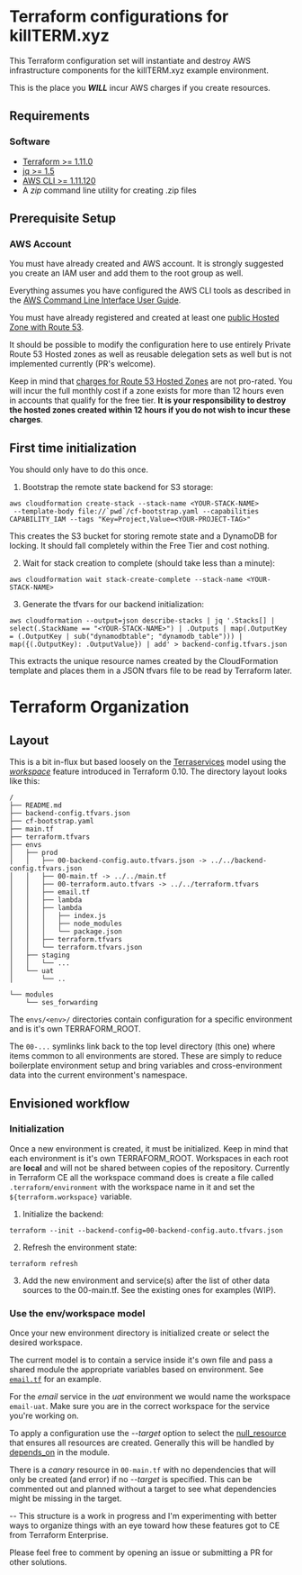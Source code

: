 # Terraform configurations for killTERM.xyz

This Terraform configuration set will instantiate and destroy AWS infrastructure components for the killTERM.xyz example environment.

This is the place you ***WILL*** incur AWS charges if you create resources.

## Requirements
### Software

* [Terraform >= 1.11.0](https://www.terraform.io/intro/getting-started/install.html)
* [jq >= 1.5](https://stedolan.github.io/jq/download/)
* [AWS CLI >= 1.11.120](https://github.com/aws/aws-cli)
* A *zip* command line utility for creating .zip files

## Prerequisite Setup
### AWS Account
You must have already created and AWS account. It is strongly suggested you create an IAM user and add them to the root group as well.

Everything assumes you have configured the AWS CLI tools as described in the [AWS Command Line Interface User Guide](https://docs.aws.amazon.com/cli/latest/userguide/cli-chap-getting-started.html).

You must have already registered and created at least one [public Hosted Zone with Route 53](https://docs.aws.amazon.com/Route53/latest/DeveloperGuide/CreatingHostedZone.html).

It should be possible to modify the configuration here to use entirely Private Route 53 Hosted zones as well as reusable delegation sets as well but is not implemented currently (PR's welcome).

Keep in mind that [charges for Route 53 Hosted Zones](https://aws.amazon.com/route53/pricing/) are not pro-rated. You will incur the full monthly cost if a zone exists for more than 12 hours even in accounts that qualify for the free tier. **It is your responsibility to destroy the hosted zones created within 12 hours if you do not wish to incur these charges**.

## First time initialization
You should only have to do this once.

1) Bootstrap the remote state backend for S3 storage:
```
aws cloudformation create-stack --stack-name <YOUR-STACK-NAME>
 --template-body file://`pwd`/cf-bootstrap.yaml --capabilities CAPABILITY_IAM --tags "Key=Project,Value=<YOUR-PROJECT-TAG>"
```

This creates the S3 bucket for storing remote state and a DynamoDB for locking. It should fall completely within the Free Tier and cost nothing.

2) Wait for stack creation to complete (should take less than a minute):
```
aws cloudformation wait stack-create-complete --stack-name <YOUR-STACK-NAME>
```

3) Generate the tfvars for our backend initialization:
```
aws cloudformation --output=json describe-stacks | jq '.Stacks[] | select(.StackName == "<YOUR-STACK-NAME>") | .Outputs | map(.OutputKey = (.OutputKey | sub("dynamodbtable"; "dynamodb_table"))) | map({(.OutputKey): .OutputValue}) | add' > backend-config.tfvars.json
```

This extracts the unique resource names created by the CloudFormation template and places them in a JSON tfvars file to be read by Terraform later.

# Terraform Organization
## Layout
This is a bit in-flux but based loosely on the [Terraservices](https://www.slideshare.net/opencredo/hashidays-london-2017-evolving-your-infrastructure-with-terraform-by-nicki-watt) model using the [*workspace*](https://www.terraform.io/docs/state/workspaces.html) feature introduced in Terraform 0.10. The directory layout looks like this:

```
/
├── README.md
├── backend-config.tfvars.json
├── cf-bootstrap.yaml
├── main.tf
├── terraform.tfvars
├── envs
│   ├── prod
│   │   ├── 00-backend-config.auto.tfvars.json -> ../../backend-config.tfvars.json
│   │   ├── 00-main.tf -> ../../main.tf
│   │   ├── 00-terraform.auto.tfvars -> ../../terraform.tfvars
│   │   ├── email.tf
│   │   ├── lambda
│   │   ├── lambda
│   │   │   ├── index.js
│   │   │   ├── node_modules
│   │   │   └── package.json
│   │   ├── terraform.tfvars
│   │   └── terraform.tfvars.json
│   ├── staging
│   │   └── ...
│   └── uat
│       └── ..

└── modules
    └── ses_forwarding
```

The `envs/<env>/` directories contain configuration for a specific environment and is it's own TERRAFORM_ROOT.

The `00-...` symlinks link back to the top level directory (this one) where items common to all environments are stored. These are simply to reduce boilerplate environment setup and bring variables and cross-environment data into the current environment's namespace.

## Envisioned workflow
### Initialization
Once a new environment is created, it must be initialized. Keep in mind that each environment is it's own TERRAFORM_ROOT. Workspaces in each root are **local** and will not be shared between copies of the repository. Currently in Terraform CE all the workspace command does is create a file called `.terraform/environment` with the workspace name in it and set the `${terraform.workspace}` variable.

1. Initialize the backend:
```
terraform --init --backend-config=00-backend-config.auto.tfvars.json
```

2. Refresh the environment state:
```
terraform refresh
```
3. Add the new environment and service(s) after the list of other data sources to the 00-main.tf. See the existing ones for examples (WIP).

### Use the env/workspace model

Once your new environment directory is initialized create or select the desired workspace.

The current model is to contain a service inside it's own file and pass a shared module the appropriate variables based on environment. See [`email.tf`](envs/uat/email.tf) for an example.

For the *email* service in the *uat* environment we would name the workspace `email-uat`. Make sure you are in the correct workspace for the service you're working on.

To apply a configuration use the *--target* option to select the [null_resource](https://www.terraform.io/docs/provisioners/null_resource.html) that ensures all resources are created. Generally this will be handled by [depends_on](https://www.terraform.io/intro/getting-started/dependencies.html#implicit-and-explicit-dependencies) in the module.

There is a *canary* resource in `00-main.tf` with no dependencies that will only be created (and error) if no *--target* is specified. This can be commented out and planned without a target to see what dependencies might be missing in the target.

--
This structure is a work in progress and I'm experimenting with better ways to organize things with an eye toward how these features got to CE from Terraform Enterprise.

Please feel free to comment by opening an issue or submitting a PR for other solutions.

